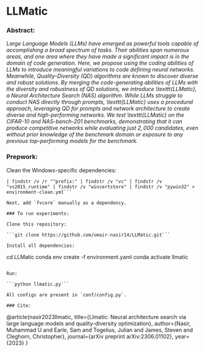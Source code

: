 # LLMatic

### Abstract:
_Large Language Models (LLMs) have emerged as powerful tools capable of accomplishing a broad spectrum of tasks. Their abilities span numerous areas, and one area where they have made a significant impact is in the domain of code generation. Here, we propose using the coding abilities of LLMs to introduce meaningful variations to code defining neural networks. Meanwhile, Quality-Diversity (QD) algorithms are known to discover diverse and robust solutions. By merging the code-generating abilities of LLMs with the diversity and robustness of QD solutions, we introduce \texttt{LLMatic}, a Neural Architecture Search (NAS) algorithm. While LLMs struggle to conduct NAS directly through prompts, \texttt{LLMatic} uses a procedural approach, leveraging QD for prompts and network architecture to create diverse and high-performing networks. We test \texttt{LLMatic} on the CIFAR-10 and NAS-bench-201 benchmarks, demonstrating that it can produce competitive networks while evaluating just $2,000$ candidates, even without prior knowledge of the benchmark domain or exposure to any previous top-performing models for the benchmark._

### Prepwork:

Clean the Windows-specific dependencies:

```conda env export -n llmatic --no-builds 
| findstr /v /r "^prefix:" | findstr /v "vc" | findstr /v "vs2015_runtime" | findstr /v "wincertstore" | findstr /v "pywin32" > environment-clean.yml```

Next, add `fvcore` manually as a dependency.

### To run experiments:

Clone this repository:

```git clone https://github.com/umair-nasir14/LLMatic.git```

Install all dependencies:

```
cd LLMatic
conda env create -f environment.yaml
conda activate llmatic
```

Run:

```python llmatic.py```

All configs are present in `conf/config.py`.

### Cite:

```
@article{nasir2023llmatic,
  title={Llmatic: Neural architecture search via large language models and quality-diversity optimization},
  author={Nasir, Muhammad U and Earle, Sam and Togelius, Julian and James, Steven and Cleghorn, Christopher},
  journal={arXiv preprint arXiv:2306.01102},
  year={2023}
}
```
